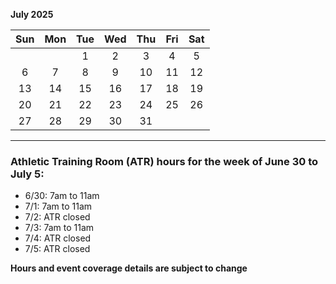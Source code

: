 **July 2025**

|Sun|Mon|Tue|Wed|Thu|Fri|Sat|
|:---:|:---:|:---:|:---:|:---:|:---:|:---:|
|   |   |1  |2  |3  |4  |5  |
|6  |7  |8  |9  |10 |11 |12 |
|13 |14 |15 |16 |17 |18 |19 |
|20 |21 |22 |23 |24 |25 |26 |
|27 |28 |29 |30 |31 |   |   |

---
### Athletic Training Room (ATR) hours for the week of June 30 to July 5:

* 6/30: 7am to 11am
* 7/1:  7am to 11am
* 7/2:  ATR closed
* 7/3:  7am to 11am
* 7/4:  ATR closed
* 7/5:  ATR closed

**Hours and event coverage details are subject to change**

